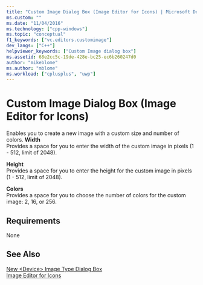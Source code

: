 ```yaml
---
title: "Custom Image Dialog Box (Image Editor for Icons) | Microsoft Docs"
ms.custom: ""
ms.date: "11/04/2016"
ms.technology: ["cpp-windows"]
ms.topic: "conceptual"
f1_keywords: ["vc.editors.customimage"]
dev_langs: ["C++"]
helpviewer_keywords: ["Custom Image dialog box"]
ms.assetid: 68e2cc5c-19de-428e-bc25-ec6b260247d0
author: "mikeblome"
ms.author: "mblome"
ms.workload: ["cplusplus", "uwp"]
---
```

# Custom Image Dialog Box (Image Editor for Icons)
Enables you to create a new image with a custom size and number of colors.
 **Width**  
 Provides a space for you to enter the width of the custom image in pixels (1 - 512, limit of 2048).
  
 **Height**  
 Provides a space for you to enter the height for the custom image in pixels (1 - 512, limit of 2048).
  
 **Colors**  
 Provides a space for you to choose the number of colors for the custom image: 2, 16, or 256.
  
## Requirements
 None
  
## See Also
 [New \<Device> Image Type Dialog Box](../windows/new-device-image-type-dialog-box-image-editor-for-icons.md)  
 [Image Editor for Icons](../windows/image-editor-for-icons.md)
